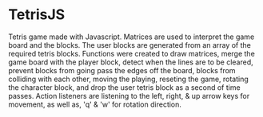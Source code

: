 # TetrisJS
Tetris game made with Javascript.  Matrices are used to interpret the game board and the blocks.  The user blocks are generated from an array of the required tetris blocks.  Functions were created to draw matrices, merge the game board with the player block, detect when the lines are to be cleared, prevent blocks from going pass the edges off the board, blocks from colliding with each other, moving the playing, reseting the game, rotating the character block, and drop the user tetris block as a second of time passes.  Action listeners are listening to the left, right, &amp; up arrow keys for movement, as well as, 'q' &amp; 'w' for rotation direction.
